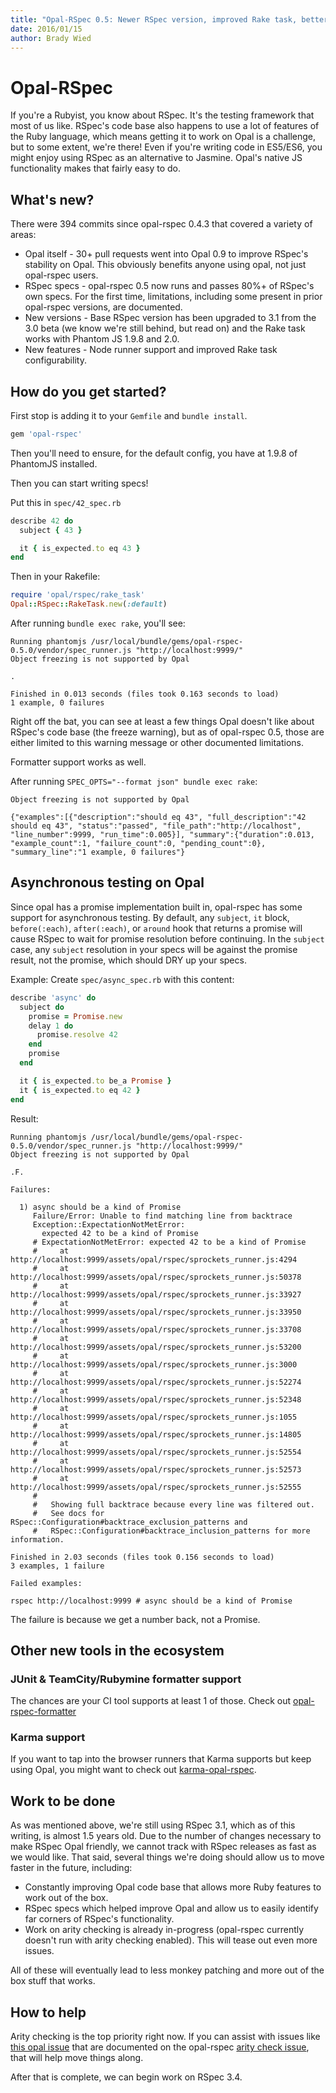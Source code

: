 ```yaml
---
title: "Opal-RSpec 0.5: Newer RSpec version, improved Rake task, better documentation"
date: 2016/01/15
author: Brady Wied
---
```

# Opal-RSpec

If you're a Rubyist, you know about RSpec. It's the testing framework that most of us like. RSpec's code base also happens to use a lot of features of the Ruby language, which means getting it to work on Opal is a challenge, but to some extent, we're there! Even if you're writing code in ES5/ES6, you might enjoy using RSpec as an alternative to Jasmine. Opal's native JS functionality makes that fairly easy to do.

## What's new?

There were 394 commits since opal-rspec 0.4.3 that covered a variety of areas:

* Opal itself - 30+ pull requests went into Opal 0.9 to improve RSpec's stability on Opal. This obviously benefits anyone using opal, not just opal-rspec users.
* RSpec specs - opal-rspec 0.5 now runs and passes 80%+ of RSpec's own specs. For the first time, limitations, including some present in prior opal-rspec versions, are documented.
* New versions - Base RSpec version has been upgraded to 3.1 from the 3.0 beta (we know we're still behind, but read on) and the Rake task works with Phantom JS 1.9.8 and 2.0.
* New features - Node runner support and improved Rake task configurability.

## How do you get started?
First stop is adding it to your `Gemfile` and `bundle install`.
```ruby
gem 'opal-rspec'
```
Then you'll need to ensure, for the default config, you have at 1.9.8 of PhantomJS installed.

Then you can start writing specs!

Put this in `spec/42_spec.rb`
```ruby
describe 42 do
  subject { 43 }

  it { is_expected.to eq 43 }
end
```

Then in your Rakefile:
```ruby
require 'opal/rspec/rake_task'
Opal::RSpec::RakeTask.new(:default)
```

After running `bundle exec rake`, you'll see:
```
Running phantomjs /usr/local/bundle/gems/opal-rspec-0.5.0/vendor/spec_runner.js "http://localhost:9999/"
Object freezing is not supported by Opal

.

Finished in 0.013 seconds (files took 0.163 seconds to load)
1 example, 0 failures
```

Right off the bat, you can see at least a few things Opal doesn't like about RSpec's code base (the freeze warning), but as of opal-rspec 0.5, those are either limited to this warning message or other documented limitations.

Formatter support works as well.

After running `SPEC_OPTS="--format json" bundle exec rake`:
```
Object freezing is not supported by Opal

{"examples":[{"description":"should eq 43", "full_description":"42 should eq 43", "status":"passed", "file_path":"http://localhost", "line_number":9999, "run_time":0.005}], "summary":{"duration":0.013, "example_count":1, "failure_count":0, "pending_count":0}, "summary_line":"1 example, 0 failures"}
```
## Asynchronous testing on Opal

Since opal has a promise implementation built in, opal-rspec has some support for asynchronous testing. By default, any `subject`, `it` block, `before(:each)`, `after(:each)`, or `around` hook that returns a promise will cause RSpec to wait for promise resolution before continuing. In the `subject` case, any `subject` resolution in your specs will be against the promise result, not the promise, which should DRY up your specs.

Example:
Create `spec/async_spec.rb` with this content:
```ruby
describe 'async' do
  subject do
    promise = Promise.new
    delay 1 do
      promise.resolve 42
    end
    promise
  end

  it { is_expected.to be_a Promise }
  it { is_expected.to eq 42 }
end
```
Result:
```
Running phantomjs /usr/local/bundle/gems/opal-rspec-0.5.0/vendor/spec_runner.js "http://localhost:9999/"
Object freezing is not supported by Opal

.F.

Failures:

  1) async should be a kind of Promise
     Failure/Error: Unable to find matching line from backtrace
     Exception::ExpectationNotMetError:
       expected 42 to be a kind of Promise
     # ExpectationNotMetError: expected 42 to be a kind of Promise
     #     at http://localhost:9999/assets/opal/rspec/sprockets_runner.js:4294
     #     at http://localhost:9999/assets/opal/rspec/sprockets_runner.js:50378
     #     at http://localhost:9999/assets/opal/rspec/sprockets_runner.js:33927
     #     at http://localhost:9999/assets/opal/rspec/sprockets_runner.js:33950
     #     at http://localhost:9999/assets/opal/rspec/sprockets_runner.js:33708
     #     at http://localhost:9999/assets/opal/rspec/sprockets_runner.js:53200
     #     at http://localhost:9999/assets/opal/rspec/sprockets_runner.js:3000
     #     at http://localhost:9999/assets/opal/rspec/sprockets_runner.js:52274
     #     at http://localhost:9999/assets/opal/rspec/sprockets_runner.js:52348
     #     at http://localhost:9999/assets/opal/rspec/sprockets_runner.js:1055
     #     at http://localhost:9999/assets/opal/rspec/sprockets_runner.js:14805
     #     at http://localhost:9999/assets/opal/rspec/sprockets_runner.js:52554
     #     at http://localhost:9999/assets/opal/rspec/sprockets_runner.js:52573
     #     at http://localhost:9999/assets/opal/rspec/sprockets_runner.js:52555
     #
     #   Showing full backtrace because every line was filtered out.
     #   See docs for RSpec::Configuration#backtrace_exclusion_patterns and
     #   RSpec::Configuration#backtrace_inclusion_patterns for more information.

Finished in 2.03 seconds (files took 0.156 seconds to load)
3 examples, 1 failure

Failed examples:

rspec http://localhost:9999 # async should be a kind of Promise
```

The failure is because we get a number back, not a Promise.

## Other new tools in the ecosystem

### JUnit & TeamCity/Rubymine formatter support

The chances are your CI tool supports at least 1 of those. Check out [opal-rspec-formatter](https://github.com/wied03/opal-rspec-formatter)

### Karma support

If you want to tap into the browser runners that Karma supports but keep using Opal, you might want to check out [karma-opal-rspec](https://github.com/wied03/karma-opal-rspec).

## Work to be done

As was mentioned above, we're still using RSpec 3.1, which as of this writing, is almost 1.5 years old. Due to the number of changes necessary to make RSpec Opal friendly, we cannot track with RSpec releases as fast as we would like. That said, several things we're doing should allow us to move faster in the future, including:

* Constantly improving Opal code base that allows more Ruby features to work out of the box.
* RSpec specs which helped improve Opal and allow us to easily identify far corners of RSpec's functionality.
* Work on arity checking is already in-progress (opal-rspec currently doesn't run with arity checking enabled). This will tease out even more issues.

All of these will eventually lead to less monkey patching and more out of the box stuff that works.

## How to help

Arity checking is the top priority right now. If you can assist with issues like [this opal issue](https://github.com/opal/opal/issues/1237) that are documented on the opal-rspec [arity check issue](https://github.com/opal/opal-rspec/issues/40), that will help move things along.

After that is complete, we can begin work on RSpec 3.4.
